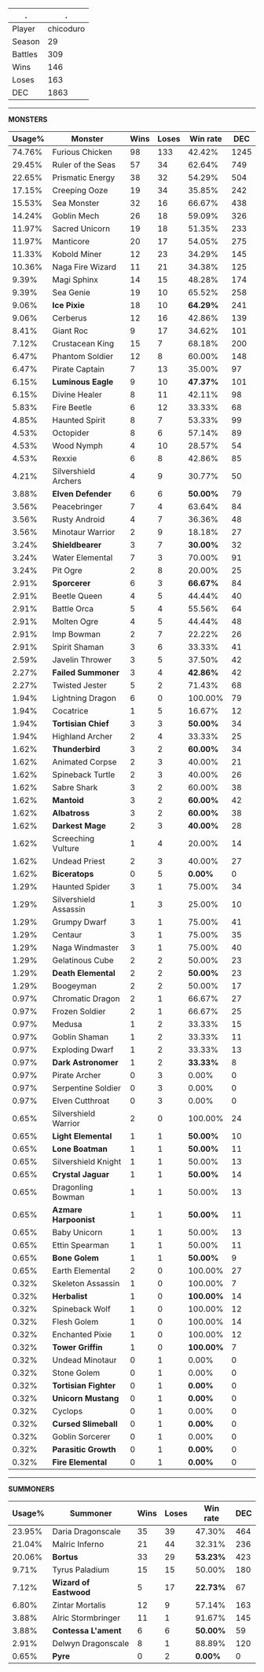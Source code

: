 .|.
|-|-
Player|chicoduro
Season|29
Battles|309
Wins|146
Loses|163
DEC|1863

---
**MONSTERS**

Usage%|Monster|Wins|Loses|Win rate|DEC|
-|-|-|-|-|-|
74.76%|Furious Chicken|98|133|42.42%|1245|
29.45%|Ruler of the Seas|57|34|62.64%|749|
22.65%|Prismatic Energy|38|32|54.29%|504|
17.15%|Creeping Ooze|19|34|35.85%|242|
15.53%|Sea Monster|32|16|66.67%|438|
14.24%|Goblin Mech|26|18|59.09%|326|
11.97%|Sacred Unicorn|19|18|51.35%|233|
11.97%|Manticore|20|17|54.05%|275|
11.33%|Kobold Miner|12|23|34.29%|145|
10.36%|Naga Fire Wizard|11|21|34.38%|125|
9.39%|Magi Sphinx|14|15|48.28%|174|
9.39%|Sea Genie|19|10|65.52%|258|
9.06%|**Ice Pixie**|18|10|**64.29%**|241|
9.06%|Cerberus|12|16|42.86%|139|
8.41%|Giant Roc|9|17|34.62%|101|
7.12%|Crustacean King|15|7|68.18%|200|
6.47%|Phantom Soldier|12|8|60.00%|148|
6.47%|Pirate Captain|7|13|35.00%|97|
6.15%|**Luminous Eagle**|9|10|**47.37%**|101|
6.15%|Divine Healer|8|11|42.11%|98|
5.83%|Fire Beetle|6|12|33.33%|68|
4.85%|Haunted Spirit|8|7|53.33%|99|
4.53%|Octopider|8|6|57.14%|89|
4.53%|Wood Nymph|4|10|28.57%|54|
4.53%|Rexxie|6|8|42.86%|85|
4.21%|Silvershield Archers|4|9|30.77%|50|
3.88%|**Elven Defender**|6|6|**50.00%**|79|
3.56%|Peacebringer|7|4|63.64%|84|
3.56%|Rusty Android|4|7|36.36%|48|
3.56%|Minotaur Warrior|2|9|18.18%|27|
3.24%|**Shieldbearer**|3|7|**30.00%**|32|
3.24%|Water Elemental|7|3|70.00%|91|
3.24%|Pit Ogre|2|8|20.00%|25|
2.91%|**Sporcerer**|6|3|**66.67%**|84|
2.91%|Beetle Queen|4|5|44.44%|40|
2.91%|Battle Orca|5|4|55.56%|64|
2.91%|Molten Ogre|4|5|44.44%|48|
2.91%|Imp Bowman|2|7|22.22%|26|
2.91%|Spirit Shaman|3|6|33.33%|41|
2.59%|Javelin Thrower|3|5|37.50%|42|
2.27%|**Failed Summoner**|3|4|**42.86%**|42|
2.27%|Twisted Jester|5|2|71.43%|68|
1.94%|Lightning Dragon|6|0|100.00%|79|
1.94%|Cocatrice|1|5|16.67%|12|
1.94%|**Tortisian Chief**|3|3|**50.00%**|34|
1.94%|Highland Archer|2|4|33.33%|25|
1.62%|**Thunderbird**|3|2|**60.00%**|34|
1.62%|Animated Corpse|2|3|40.00%|21|
1.62%|Spineback Turtle|2|3|40.00%|26|
1.62%|Sabre Shark|3|2|60.00%|38|
1.62%|**Mantoid**|3|2|**60.00%**|42|
1.62%|**Albatross**|3|2|**60.00%**|38|
1.62%|**Darkest Mage**|2|3|**40.00%**|28|
1.62%|Screeching Vulture|1|4|20.00%|14|
1.62%|Undead Priest|2|3|40.00%|27|
1.62%|**Biceratops**|0|5|**0.00%**|0|
1.29%|Haunted Spider|3|1|75.00%|34|
1.29%|Silvershield Assassin|1|3|25.00%|10|
1.29%|Grumpy Dwarf|3|1|75.00%|41|
1.29%|Centaur|3|1|75.00%|35|
1.29%|Naga Windmaster|3|1|75.00%|40|
1.29%|Gelatinous Cube|2|2|50.00%|23|
1.29%|**Death Elemental**|2|2|**50.00%**|23|
1.29%|Boogeyman|2|2|50.00%|17|
0.97%|Chromatic Dragon|2|1|66.67%|27|
0.97%|Frozen Soldier|2|1|66.67%|25|
0.97%|Medusa|1|2|33.33%|15|
0.97%|Goblin Shaman|1|2|33.33%|11|
0.97%|Exploding Dwarf|1|2|33.33%|13|
0.97%|**Dark Astronomer**|1|2|**33.33%**|8|
0.97%|Pirate Archer|0|3|0.00%|0|
0.97%|Serpentine Soldier|0|3|0.00%|0|
0.97%|Elven Cutthroat|0|3|0.00%|0|
0.65%|Silvershield Warrior|2|0|100.00%|24|
0.65%|**Light Elemental**|1|1|**50.00%**|10|
0.65%|**Lone Boatman**|1|1|**50.00%**|11|
0.65%|Silvershield Knight|1|1|50.00%|13|
0.65%|**Crystal Jaguar**|1|1|**50.00%**|14|
0.65%|Dragonling Bowman|1|1|50.00%|13|
0.65%|**Azmare Harpoonist**|1|1|**50.00%**|11|
0.65%|Baby Unicorn|1|1|50.00%|13|
0.65%|Ettin Spearman|1|1|50.00%|11|
0.65%|**Bone Golem**|1|1|**50.00%**|9|
0.65%|Earth Elemental|2|0|100.00%|27|
0.32%|Skeleton Assassin|1|0|100.00%|7|
0.32%|**Herbalist**|1|0|**100.00%**|14|
0.32%|Spineback Wolf|1|0|100.00%|12|
0.32%|Flesh Golem|1|0|100.00%|14|
0.32%|Enchanted Pixie|1|0|100.00%|12|
0.32%|**Tower Griffin**|1|0|**100.00%**|7|
0.32%|Undead Minotaur|0|1|0.00%|0|
0.32%|Stone Golem|0|1|0.00%|0|
0.32%|**Tortisian Fighter**|0|1|**0.00%**|0|
0.32%|**Unicorn Mustang**|0|1|**0.00%**|0|
0.32%|Cyclops|0|1|0.00%|0|
0.32%|**Cursed Slimeball**|0|1|**0.00%**|0|
0.32%|Goblin Sorcerer|0|1|0.00%|0|
0.32%|**Parasitic Growth**|0|1|**0.00%**|0|
0.32%|**Fire Elemental**|0|1|**0.00%**|0|

---
**SUMMONERS**

Usage%|Summoner|Wins|Loses|Win rate|DEC|
-|-|-|-|-|-|
23.95%|Daria Dragonscale|35|39|47.30%|464|
21.04%|Malric Inferno|21|44|32.31%|236|
20.06%|**Bortus**|33|29|**53.23%**|423|
9.71%|Tyrus Paladium|15|15|50.00%|180|
7.12%|**Wizard of Eastwood**|5|17|**22.73%**|67|
6.80%|Zintar Mortalis|12|9|57.14%|163|
3.88%|Alric Stormbringer|11|1|91.67%|145|
3.88%|**Contessa L'ament**|6|6|**50.00%**|59|
2.91%|Delwyn Dragonscale|8|1|88.89%|120|
0.65%|**Pyre**|0|2|**0.00%**|0|
